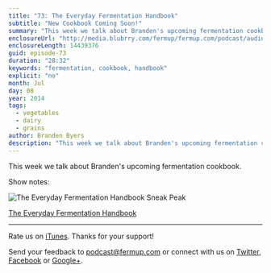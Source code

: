 ```yaml
---
title: "73: The Everyday Fermentation Handbook"
subtitle: "New Cookbook Coming Soon!"
summary: "This week we talk about Branden's upcoming fermentation cookbook."
enclosureUrl: "http://media.blubrry.com/fermup/fermup.com/podcast/audio/fermup-73.mp3"
enclosureLength: 14439376
guid: episode-73
duration: "28:32"
keywords: "fermentation, cookbook, handbook"
explicit: "no"
month: Jul
day: 08
year: 2014
tags:
  - vegetables
  - dairy
  - grains
author: Branden Byers
description: "This week we talk about Branden's upcoming fermentation cookbook."
---
```

This week we talk about Branden's upcoming fermentation cookbook.

Show notes:

![The Everyday Fermentation Handbook Sneak Peak](/images/everyday-fermentation-handbook.jpg "FermUp 73: The Everyday Fermentation Handbook")

[The Everyday Fermentation Handbook](http://fermentationhandbook.com/)

---

Rate us on [iTunes](http://itunes.apple.com/podcast/fermup-fermented-food-podcast/id593958494). Thanks for your support!

Send your feedback to <a href="mailto:podcast@fermup.com">podcast@fermup.com</a> or connect with us on [Twitter](https://twitter.com/fermup), [Facebook](http://www.facebook.com/fermup) or [Google+](https://google.com/+fermup).